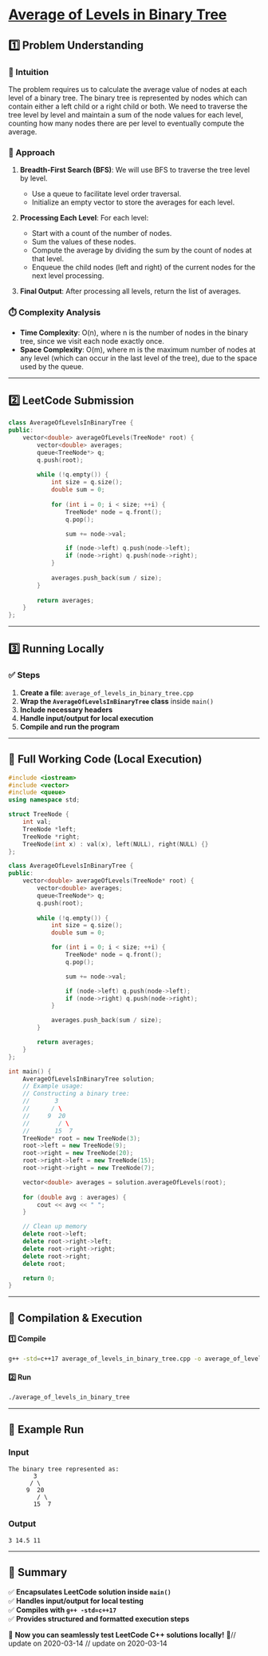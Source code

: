 # **[Average of Levels in Binary Tree](https://leetcode.com/problems/average-of-levels-in-binary-tree/description/)**  

## **1️⃣ Problem Understanding**  
### **📌 Intuition**  
The problem requires us to calculate the average value of nodes at each level of a binary tree. The binary tree is represented by nodes which can contain either a left child or a right child or both. We need to traverse the tree level by level and maintain a sum of the node values for each level, counting how many nodes there are per level to eventually compute the average.

### **🚀 Approach**  
1. **Breadth-First Search (BFS)**: We will use BFS to traverse the tree level by level. 
   - Use a queue to facilitate level order traversal.
   - Initialize an empty vector to store the averages for each level.

2. **Processing Each Level**: For each level:
   - Start with a count of the number of nodes.
   - Sum the values of these nodes.
   - Compute the average by dividing the sum by the count of nodes at that level.
   - Enqueue the child nodes (left and right) of the current nodes for the next level processing.
   
3. **Final Output**: After processing all levels, return the list of averages.

### **⏱️ Complexity Analysis**  
- **Time Complexity**: O(n), where n is the number of nodes in the binary tree, since we visit each node exactly once.  
- **Space Complexity**: O(m), where m is the maximum number of nodes at any level (which can occur in the last level of the tree), due to the space used by the queue.

---  

## **2️⃣ LeetCode Submission**  
```cpp
class AverageOfLevelsInBinaryTree {
public:
    vector<double> averageOfLevels(TreeNode* root) {
        vector<double> averages;
        queue<TreeNode*> q;
        q.push(root);
        
        while (!q.empty()) {
            int size = q.size();
            double sum = 0;
            
            for (int i = 0; i < size; ++i) {
                TreeNode* node = q.front();
                q.pop();

                sum += node->val;

                if (node->left) q.push(node->left);
                if (node->right) q.push(node->right);
            }
            
            averages.push_back(sum / size);
        }
        
        return averages;
    }
};
```  

---  

## **3️⃣ Running Locally**  
### **✅ Steps**  
1. **Create a file**: `average_of_levels_in_binary_tree.cpp`  
2. **Wrap the `AverageOfLevelsInBinaryTree` class** inside `main()`  
3. **Include necessary headers**  
4. **Handle input/output for local execution**  
5. **Compile and run the program**  

---  

## **📝 Full Working Code (Local Execution)**  
```cpp
#include <iostream>
#include <vector>
#include <queue>
using namespace std;

struct TreeNode {
    int val;
    TreeNode *left;
    TreeNode *right;
    TreeNode(int x) : val(x), left(NULL), right(NULL) {}
};

class AverageOfLevelsInBinaryTree {
public:
    vector<double> averageOfLevels(TreeNode* root) {
        vector<double> averages;
        queue<TreeNode*> q;
        q.push(root);
        
        while (!q.empty()) {
            int size = q.size();
            double sum = 0;

            for (int i = 0; i < size; ++i) {
                TreeNode* node = q.front();
                q.pop();

                sum += node->val;

                if (node->left) q.push(node->left);
                if (node->right) q.push(node->right);
            }

            averages.push_back(sum / size);
        }

        return averages;
    }
};

int main() {
    AverageOfLevelsInBinaryTree solution;
    // Example usage:
    // Constructing a binary tree:
    //       3
    //      / \
    //     9  20
    //        / \
    //       15  7
    TreeNode* root = new TreeNode(3);
    root->left = new TreeNode(9);
    root->right = new TreeNode(20);
    root->right->left = new TreeNode(15);
    root->right->right = new TreeNode(7);

    vector<double> averages = solution.averageOfLevels(root);
    
    for (double avg : averages) {
        cout << avg << " ";
    }

    // Clean up memory
    delete root->left;
    delete root->right->left;
    delete root->right->right;
    delete root->right;
    delete root;

    return 0;
}
```  

---  

## **🔧 Compilation & Execution**  
#### **1️⃣ Compile**  
```bash
g++ -std=c++17 average_of_levels_in_binary_tree.cpp -o average_of_levels_in_binary_tree
```  

#### **2️⃣ Run**  
```bash
./average_of_levels_in_binary_tree
```  

---  

## **🎯 Example Run**  
### **Input**  
```
The binary tree represented as:
       3
      / \
     9  20
        / \
       15  7
```  
### **Output**  
```
3 14.5 11
```  

---  

## **📌 Summary**  
✅ **Encapsulates LeetCode solution inside `main()`**  
✅ **Handles input/output for local testing**  
✅ **Compiles with `g++ -std=c++17`**  
✅ **Provides structured and formatted execution steps**  

🚀 **Now you can seamlessly test LeetCode C++ solutions locally!** 🚀// update on 2020-03-14
// update on 2020-03-14
